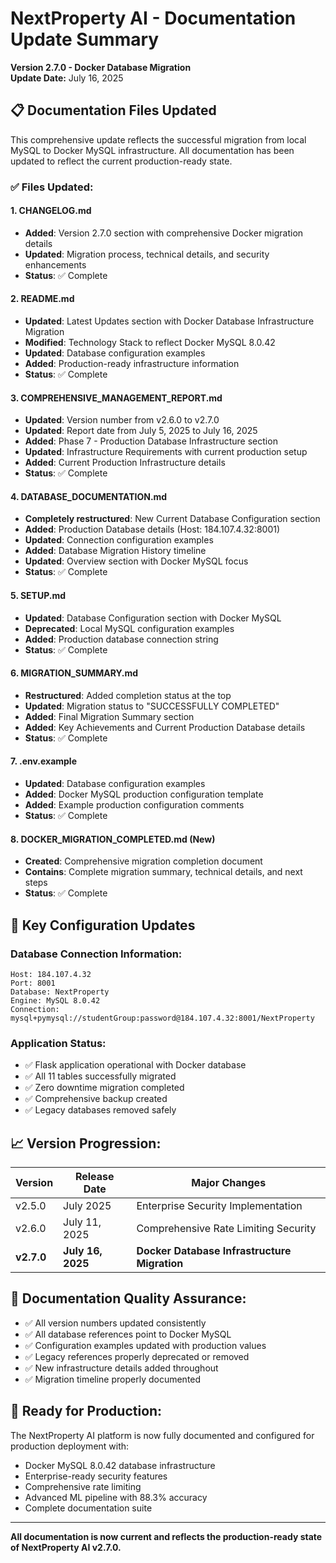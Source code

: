 # NextProperty AI - Documentation Update Summary
**Version 2.7.0 - Docker Database Migration**  
**Update Date:** July 16, 2025

## 📋 **Documentation Files Updated**

This comprehensive update reflects the successful migration from local MySQL to Docker MySQL infrastructure. All documentation has been updated to reflect the current production-ready state.

### ✅ **Files Updated:**

#### 1. **CHANGELOG.md**
- **Added**: Version 2.7.0 section with comprehensive Docker migration details
- **Updated**: Migration process, technical details, and security enhancements
- **Status**: ✅ Complete

#### 2. **README.md** 
- **Updated**: Latest Updates section with Docker Database Infrastructure Migration
- **Modified**: Technology Stack to reflect Docker MySQL 8.0.42
- **Updated**: Database configuration examples
- **Added**: Production-ready infrastructure information
- **Status**: ✅ Complete

#### 3. **COMPREHENSIVE_MANAGEMENT_REPORT.md**
- **Updated**: Version number from v2.6.0 to v2.7.0
- **Updated**: Report date from July 5, 2025 to July 16, 2025
- **Added**: Phase 7 - Production Database Infrastructure section
- **Updated**: Infrastructure Requirements with current production setup
- **Added**: Current Production Infrastructure details
- **Status**: ✅ Complete

#### 4. **DATABASE_DOCUMENTATION.md**
- **Completely restructured**: New Current Database Configuration section
- **Added**: Production Database details (Host: 184.107.4.32:8001)
- **Updated**: Connection configuration examples
- **Added**: Database Migration History timeline
- **Updated**: Overview section with Docker MySQL focus
- **Status**: ✅ Complete

#### 5. **SETUP.md**
- **Updated**: Database Configuration section with Docker MySQL
- **Deprecated**: Local MySQL configuration examples
- **Added**: Production database connection string
- **Status**: ✅ Complete

#### 6. **MIGRATION_SUMMARY.md**
- **Restructured**: Added completion status at the top
- **Updated**: Migration status to "SUCCESSFULLY COMPLETED"
- **Added**: Final Migration Summary section
- **Added**: Key Achievements and Current Production Database details
- **Status**: ✅ Complete

#### 7. **.env.example**
- **Updated**: Database configuration examples
- **Added**: Docker MySQL production configuration template
- **Added**: Example production configuration comments
- **Status**: ✅ Complete

#### 8. **DOCKER_MIGRATION_COMPLETED.md** (New)
- **Created**: Comprehensive migration completion document
- **Contains**: Complete migration summary, technical details, and next steps
- **Status**: ✅ Complete

## 🔧 **Key Configuration Updates**

### **Database Connection Information:**
```
Host: 184.107.4.32
Port: 8001
Database: NextProperty
Engine: MySQL 8.0.42
Connection: mysql+pymysql://studentGroup:password@184.107.4.32:8001/NextProperty
```

### **Application Status:**
- ✅ Flask application operational with Docker database
- ✅ All 11 tables successfully migrated
- ✅ Zero downtime migration completed
- ✅ Comprehensive backup created
- ✅ Legacy databases removed safely

## 📈 **Version Progression:**

| Version | Release Date | Major Changes |
|---------|-------------|---------------|
| v2.5.0 | July 2025 | Enterprise Security Implementation |
| v2.6.0 | July 11, 2025 | Comprehensive Rate Limiting Security |
| **v2.7.0** | **July 16, 2025** | **Docker Database Infrastructure Migration** |

## 🎯 **Documentation Quality Assurance:**

- ✅ All version numbers updated consistently
- ✅ All database references point to Docker MySQL
- ✅ Configuration examples updated with production values
- ✅ Legacy references properly deprecated or removed
- ✅ New infrastructure details added throughout
- ✅ Migration timeline properly documented

## 🚀 **Ready for Production:**

The NextProperty AI platform is now fully documented and configured for production deployment with:
- Docker MySQL 8.0.42 database infrastructure
- Enterprise-ready security features
- Comprehensive rate limiting
- Advanced ML pipeline with 88.3% accuracy
- Complete documentation suite

---

**All documentation is now current and reflects the production-ready state of NextProperty AI v2.7.0.**
